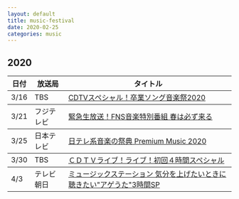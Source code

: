 ```yaml
---
layout: default
title: music-festival
date: 2020-02-25
categories: music
---
```


## 2020
<table class="table table-striped">
  <thead>
    <tr>
      <th>日付</th>
      <th>放送局</th>
      <th>タイトル</th>
    </tr>
  </thead>
  <tbody>
    <tr>
      <td>3/16</td>
      <td>TBS</td>
      <td><a href="https://kun153.github.io/music-festival/cdtv/sp_spring2020.html">CDTVスペシャル！卒業ソング音楽祭2020</a></td>
    </tr>
  </tbody>
  <tbody>
    <tr>
      <td>3/21</td>
      <td>フジテレビ</td>
      <td><a href="https://kun153.github.io/music-festival/fns/2020sp.html">緊急生放送！FNS音楽特別番組 春は必ず来る</a></td>
    </tr>
  </tbody>
   <tbody>
    <tr>
      <td>3/25</td>
      <td>日本テレビ</td>
      <td><a href="https://kun153.github.io/music-festival/premium_music/2020.html">日テレ系音楽の祭典 Premium Music 2020</a></td>
    </tr>
  </tbody>
  <tbody>
    <tr>
      <td>3/30</td>
      <td>TBS</td>
      <td><a href="https://kun153.github.io/music-festival/cdtv_livelive/20200330.html">ＣＤＴＶライブ！ライブ！初回４時間スペシャル</a></td>
    </tr>
  </tbody>
    <tbody>
    <tr>
      <td>4/3</td>
      <td>テレビ朝日</td>
      <td><a href="https://kun153.github.io/music-festival/music_station/20200403.html">ミュージックステーション 気分を上げたいときに聴きたい"アゲうた"3時間SP</a></td>
    </tr>
  </tbody>
</table>

